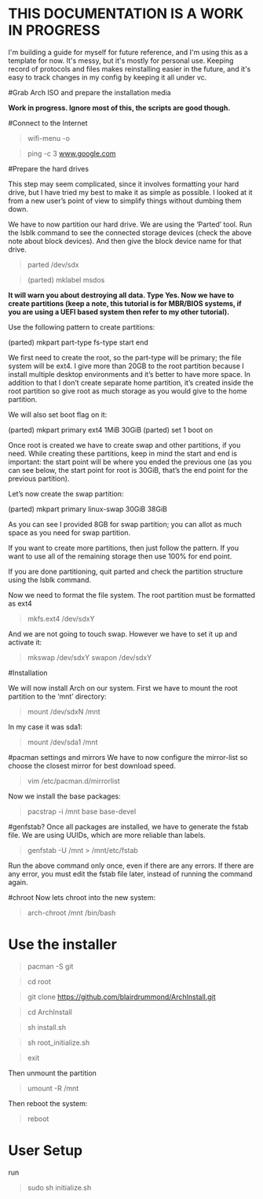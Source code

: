 # THIS DOCUMENTATION IS A WORK IN PROGRESS

I'm building a guide for myself for future reference, and I'm using this as a template for now. It's messy, but it's mostly for personal use. Keeping record of protocols and files makes reinstalling easier in the future, and it's easy to track changes in my config by keeping it all under vc.

#Grab Arch ISO and prepare the installation media

**Work in progress. Ignore most of this, the scripts are good though.**

#Connect to the Internet

> wifi-menu -o

> ping -c 3 www.google.com

#Prepare the hard drives

This step may seem complicated, since it involves formatting your hard drive, but I have tried my best to make it as simple as possible. I looked at it from a new user’s point of view to simplify things without dumbing them down.

We have to now partition our hard drive. We are using the ‘Parted’ tool. Run the lsblk command to see the connected storage devices (check the above note about block devices). And then give the block device name for that drive.

> parted /dev/sdx

> (parted) mklabel msdos

**It will warn you about destroying all data. Type Yes. Now we have to create partitions (keep a note, this tutorial is for MBR/BIOS systems, if you are using a UEFI based system then refer to my other tutorial).**

Use the following pattern to create partitions:

(parted) mkpart part-type fs-type start end

We first need to create the root, so the part-type will be primary; the file system will be ext4. I give more than 20GB to the root partition because I install multiple desktop environments and it’s better to have more space. In addition to that I don’t create separate home partition, it’s created inside the root partition so give root as much storage as you would give to the home partition.

We will also set boot flag on it:

(parted) mkpart primary ext4 1MiB 30GiB
(parted) set 1 boot on

Once root is created we have to create swap and other partitions, if you need. While creating these partitions, keep in mind the start and end is important: the start point will be where you ended the previous one (as you can see below, the start point for root is 30GiB, that’s the end point for the previous partition).

Let’s now create the swap partition:

(parted) mkpart primary linux-swap 30GiB 38GiB

As you can see I provided 8GB for swap partition; you can allot as much space as you need for swap partition.

If you want to create more partitions, then just follow the pattern. If you want to use all of the remaining storage then use 100% for end point.

If you are done partitioning, quit parted and check the partition structure using the lsblk command.



Now we need to format the file system. The root partition must be formatted as ext4

> mkfs.ext4 /dev/sdxY

And we are not going to touch swap. However we have to set it up and activate it:

> mkswap /dev/sdxY
> swapon /dev/sdxY


#Installation

We will now install Arch on our system. First we have to mount the root partition to the ‘mnt’ directory:

> mount /dev/sdxN /mnt

In my case it was sda1:

> mount /dev/sda1 /mnt

#pacman settings and mirrors
We have to now configure the mirror-list so choose the closest mirror for best download speed.

> vim /etc/pacman.d/mirrorlist

Now we install the base packages:

> pacstrap -i /mnt base base-devel

#genfstab?
Once all packages are installed, we have to generate the fstab file. We are using UUIDs, which are more reliable than labels.

> genfstab -U  /mnt > /mnt/etc/fstab

Run the above command only once, even if there are any errors. If there are any error, you must edit the fstab file later, instead of running the command again.

#chroot
Now lets chroot into the new system:

> arch-chroot /mnt /bin/bash

# Use the installer

> pacman -S git

> cd root

> git clone https://github.com/blairdrummond/ArchInstall.git

> cd ArchInstall

> sh install.sh

> sh root_initialize.sh

> exit

Then unmount the partition

> umount -R /mnt

Then reboot the system:

> reboot

# User Setup

run

> sudo sh initialize.sh


<!--
#ATI/AMD:
> pacman -S xf86-video-ati lib32-mesa-libgl

#Touch-pad
If you are using a laptop you will also need to install the drivers for input devices like touch-pad:

> pacman -S xf86-input-synaptics
-->
